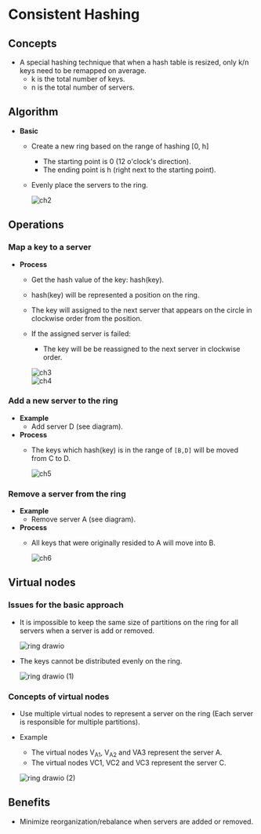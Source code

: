 # Consistent Hashing

## Concepts
- A special hashing technique that when a hash table is resized, only k/n keys need to be remapped on average.
   - k is the total number of keys.
   - n is the total number of servers.
   
## Algorithm
- **Basic**
   - Create a new ring based on the range of hashing [0, h]
      - The starting point is 0 (12 o'clock's direction).
      - The ending point is h (right next to the starting point).
   - Evenly place the servers to the ring.
     
     ![ch2](https://user-images.githubusercontent.com/8989447/117731167-ea655c00-b1aa-11eb-9d61-f101e951ab7b.png)

## Operations
### Map a key to a server
- **Process**
   - Get the hash value of the key: hash(key).
   - hash(key) will be represented a position on the ring.
   - The key will assigned to the next server that appears on the circle in clockwise order from the position. 
   - If the assigned server is failed:
      - The key will be be reassigned to the next server in clockwise order.

     ![ch3](https://user-images.githubusercontent.com/8989447/117731784-f1409e80-b1ab-11eb-8d64-ecd141276d57.png)  
     ![ch4](https://user-images.githubusercontent.com/8989447/117732075-70ce6d80-b1ac-11eb-9349-f148aed9872b.png)

### Add a new server to the ring
- **Example**
   - Add server D (see diagram).
- **Process**
   - The keys which hash(key) is in the range of `[B,D]` will be moved from C to D.

     ![ch5](https://user-images.githubusercontent.com/8989447/117736418-c3ac2300-b1b4-11eb-914d-fc7c3b5ddbc6.png)

### Remove a server from the ring
- **Example**
   - Remove server A (see diagram).
- **Process**   
   - All keys that were originally resided to A will move into B.

     ![ch6](https://user-images.githubusercontent.com/8989447/117738189-ac6f3480-b1b8-11eb-95e0-71cd251a31c9.png)

## Virtual nodes
### Issues for the basic approach
- It is impossible to keep the same size of partitions on the ring for all servers when a server is add or removed.

  ![ring drawio](https://user-images.githubusercontent.com/8989447/156979379-26b333d3-1d73-4528-a8b3-49ce4374e2ff.png)

- The keys cannot be distributed evenly on the ring.

  ![ring drawio (1)](https://user-images.githubusercontent.com/8989447/156979756-5a15c1f0-ee60-4bfb-9852-824154ce2959.png)

### Concepts of virtual nodes
- Use multiple virtual nodes to represent a server on the ring (Each server is responsible for multiple partitions).
- Example
   - The virtual nodes V<sub>A1</sub>, V<sub>A2</sub> and VA3 represent the server A.
   - The virtual nodes VC1, VC2 and VC3 represent the server C.
  
  ![ring drawio (2)](https://user-images.githubusercontent.com/8989447/156980505-0b2dd681-d91e-43ab-b01c-d227f13a71be.png)

## Benefits
- Minimize reorganization/rebalance when servers are added or removed.
